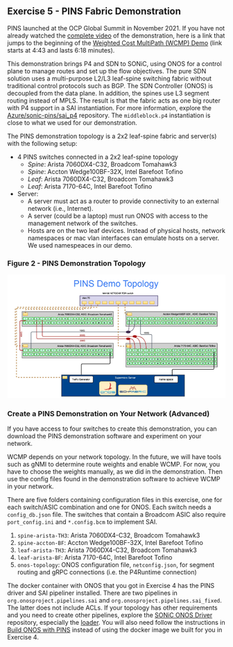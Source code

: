 ## Exercise 5 - PINS Fabric Demonstration

PINS launched at the OCP Global Summit in November 2021. If you have not already watched the [complete video](https://www.youtube.com/watch?v=iZuWdiV9dnc) of the demonstration, here is a link that jumps to the beginning of the [Weighted Cost MultiPath (WCMP) Demo](https://www.youtube.com/watch?v=iZuWdiV9dnc&t=271s) (link starts at 4:43 and lasts 6:18 minutes). 

This demonstration brings P4 and SDN to SONiC, using ONOS for a control plane to manage routes and set up the flow objectives. The pure SDN solution uses a multi-purpose L2/L3 leaf-spine switching fabric without traditional control protocols such as BGP.  The SDN Controller (ONOS) is decoupled from the data plane. In addition, the spines use L3 segment routing instead of MPLS. The result is that the fabric acts as one big router with P4 support in a SAI instantiation. For more information, explore the [Azure/sonic-pins/sai_p4](https://github.com/Azure/sonic-pins/tree/main/sai_p4/instantiations/google) repository. The `middleblock.p4` instantiation is close to what we used for our demonstration.

The PINS demonstration topology is a 2x2 leaf-spine fabric and server(s) with the following setup:



* 4 PINS switches connected in a 2x2 leaf-spine topology
    * _Spine_: Arista 7060DX4-C32, Broadcom Tomahawk3
    * _Spine_: Accton Wedge100BF-32X, Intel Barefoot Tofino
    * _Leaf_: Arista 7060DX4-C32, Broadcom Tomahawk3
    * _Leaf_: Arista 7170-64C, Intel Barefoot Tofino
* Server: 
    * A server must act as a router to provide connectivity to an external network (i.e., Internet). 
    * A server (could be a laptop) must run ONOS with access to the management network of the switches.
    * Hosts are on the two leaf devices. Instead of physical hosts, network namespaces or mac vlan interfaces can emulate hosts on a server. We used namespeaces in our demo.


### Figure 2 - PINS Demonstration Topology

![alt_text](PINS-Demo-Topology.png "PINS Demo Topology")



### Create a PINS Demonstration on Your Network (Advanced)

If you have access to four switches to create this demonstration, you can download the PINS demonstration software and experiment on your network.

WCMP depends on your network topology. In the future, we will have tools such as gNMI to determine route weights and enable WCMP. For now, you have to choose the weights manually, as we did in the demonstration. Then use the config files found in the demonstration software to achieve WCMP in your network. 

There are five folders containing configuration files in this exercise, one for each switch/ASIC combination and one for ONOS. Each switch needs a `config_db.json` file. The switches that contain a Broadcom ASIC also require `port_config.ini` and `*.config.bcm` to implement SAI.



1. `spine-arista-TH3`: Arista 7060DX4-C32, Broadcom Tomahawk3
2. `spine-accton-BF`: Accton Wedge100BF-32X, Intel Barefoot Tofino
3. `leaf-arista-TH3`: Arista 7060DX4-C32, Broadcom Tomahawk3
4. `leaf-arista-BF`: Arista 7170-64C, Intel Barefoot Tofino
5. `onos-topology`: ONOS configuration file, `netconfig.json`, for segment routing and gRPC connections (i.e. the P4Runtime connection)

The docker container with ONOS that you got in Exercise 4 has the PINS driver and SAI pipeliner installed. There are two pipelines in `org.onosproject.pipelines.sai` and `org.onosproject.pipelines.sai_fixed`. The latter does not include ACLs. If your topology has other requirements and you need to create other pipelines, explore the [SONiC ONOS Driver](https://github.com/pins/sonic-onos-driver) repository, especially the [loader](https://github.com/pins/sonic-onos-driver/blob/main/pipeliner/src/main/java/org/onosproject/pipelines/sai/SaiPipeconfLoader.java). You will also need follow the instructions in [Build ONOS with PINS](../BuildONOSwithPINS) instead of using the docker image we built for you in Exercise 4.

